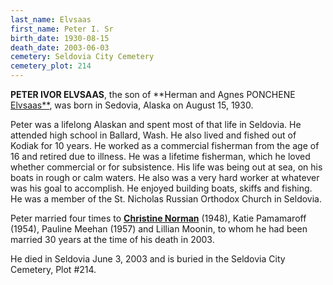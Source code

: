 ```yaml
---
last_name: Elvsaas
first_name: Peter I. Sr
birth_date: 1930-08-15
death_date: 2003-06-03
cemetery: Seldovia City Cemetery
cemetery_plot: 214
---
```

**PETER IVOR ELVSAAS**, the son of **Herman and Agnes PONCHENE [Elvsaas**](../_families/Elvsaas_Family.md), was born in Sedovia, Alaska on August 15, 1930. 

Peter was a lifelong Alaskan and spent most of that life in Seldovia. He attended high school in Ballard, Wash. He also lived and fished out of Kodiak for 10 years. He worked as a commercial fisherman from the age of 16 and retired due to illness.  He was a lifetime fisherman, which he loved whether commercial or for subsistence. His life was being out at sea, on his boats in rough or calm waters. He also was a very hard worker at whatever was his goal to accomplish. He enjoyed building boats, skiffs and fishing. He was a member of the St. Nicholas Russian Orthodox Church in Seldovia.

Peter married four times to [**Christine Norman**](./Saracoff_Christine.md) (1948), Katie Pamamaroff (1954), Pauline Meehan (1957) and Lillian Moonin, to whom he had been married 30 years at the time of his death in 2003.

He died in Seldovia June 3, 2003 and is buried in the Seldovia City Cemetery, Plot #214.

